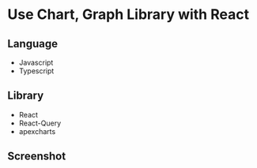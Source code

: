 # Use Chart, Graph Library with React

## Language

- Javascript
- Typescript

## Library

- React
- React-Query
- apexcharts

## Screenshot

